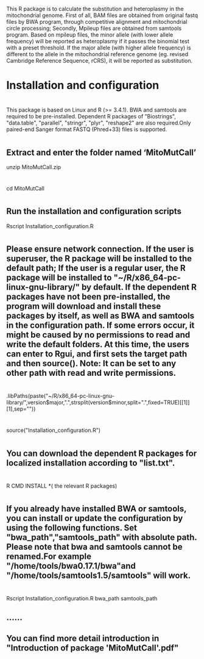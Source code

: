 This R package is to calculate the substitution and heteroplasmy in the mitochondrial genome. First of all, BAM files are obtained from original fastq files by BWA program, through competitive alignment and mitochondrial circle processing; Secondly, Mpileup files are obtained from samtools program. Based on mpileup files, the minor allele (with lower allele frequency) will be reported as heteroplasmy if it passes the binomial test with a preset threshold. If the major allele (with higher allele frequency) is different to the allele in the mitochondrial reference genome (eg. revised Cambridge Reference Sequence, rCRS), it will be reported as substitution.
#
# Installation and configuration
#
This package is based on Linux and R (>= 3.4.1). BWA and samtools are required to be pre-installed. Dependent R packages of "Biostrings", "data.table", "parallel", "stringr", "plyr", "reshape2" are also required.Only paired-end Sanger format FASTQ (Phred+33) files is supported.
#
## Extract and enter the folder named ‘MitoMutCall’

unzip MitoMutCall.zip
#
cd MitoMutCall
#
## Run the installation and configuration scripts

Rscript Installation_configuration.R
#
## Please ensure network connection. If the user is superuser, the R package will be installed to the default path; If the user is a regular user, the R package will be installed to "~/R/x86_64-pc-linux-gnu-library/" by default. If the dependent R packages have not been     pre-installed, the program will download and install these packages by itself, as well as BWA and samtools in the configuration path. If some errors occur, it might be caused by no permissions to read and write the default folders. At this time, the users can enter to Rgui, and first sets the target path and then source(). Note: It can be set to any other path with read and write permissions.
#
.libPaths(paste("~/R/x86_64-pc-linux-gnu-library/",version$major,".",strsplit(version$minor,split=".",fixed=TRUE)[[1]][1],sep="")) 
#
source("Installation_configuration.R")
#
## You can download the dependent R packages for localized installation according to "list.txt".
#
R CMD INSTALL *( the relevant R packages)
#
## If you already have installed BWA or samtools, you can install or update the configuration by using the following functions. Set "bwa_path","samtools_path" with absolute path. Please note that bwa and samtools cannot be renamed.For example "/home/tools/bwa0.17.1/bwa"and "/home/tools/samtools1.5/samtools" will work.
#
Rscript Installation_configuration.R bwa_path samtools_path
## ……
## You can find more detail introduction in "Introduction of package 'MitoMutCall'.pdf"
